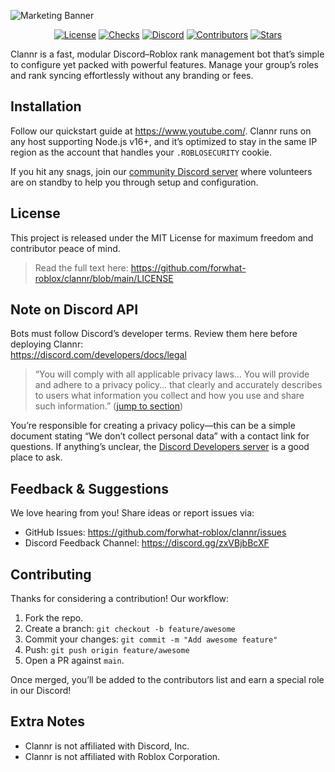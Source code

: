 ![Marketing Banner](https://i.imgur.com/khUiElc.png)

<p align="center">
  <a href="https://github.com/forwhat-roblox/clannr/blob/main/LICENSE"><img alt="License" src="https://img.shields.io/github/license/forwhat-roblox/clannr?color=E76F51"></a>
  <a href="https://github.com/forwhat-roblox/clannr/commits/master"><img alt="Checks" src="https://img.shields.io/github/checks-status/forwhat-roblox/clannr/master?color=F4A261"></a>
  <a href="https://discord.com/invite/zxVBjbBcXF"><img alt="Discord" src="https://img.shields.io/badge/chat-on%20discord-E9C46A"></a>
  <a href="https://github.com/forwhat-roblox/clannr/graphs/contributors"><img alt="Contributors" src="https://img.shields.io/github/contributors/forwhat-roblox/clannr?color=2A9D8F"></a>
  <a href="https://github.com/forwhat-roblox/clannr/stargazers"><img alt="Stars" src="https://img.shields.io/github/stars/forwhat-roblox/clannr?color=264653"></a>
</p>

Clannr is a fast, modular Discord–Roblox rank management bot that’s simple to configure yet packed with powerful features. Manage your group’s roles and rank syncing effortlessly without any branding or fees.

## Installation

Follow our quickstart guide at https://www.youtube.com/. Clannr runs on any host supporting Node.js v16+, and it’s optimized to stay in the same IP region as the account that handles your `.ROBLOSECURITY` cookie.

If you hit any snags, join our [community Discord server](https://discord.gg/zxVBjbBcXF) where volunteers are on standby to help you through setup and configuration.

## License

This project is released under the MIT License for maximum freedom and contributor peace of mind.

> Read the full text here: https://github.com/forwhat-roblox/clannr/blob/main/LICENSE

## Note on Discord API

Bots must follow Discord’s developer terms. Review them here before deploying Clannr:  
https://discord.com/developers/docs/legal

> “You will comply with all applicable privacy laws… You will provide and adhere to a privacy policy… that clearly and accurately describes to users what information you collect and how you use and share such information.” ([jump to section](https://discord.com/developers/docs/legal#a-implement-good-privacy-practices))

You’re responsible for creating a privacy policy—this can be a simple document stating “We don’t collect personal data” with a contact link for questions. If anything’s unclear, the [Discord Developers server](https://discord.gg/discord-developers) is a good place to ask.

## Feedback & Suggestions

We love hearing from you! Share ideas or report issues via:

- GitHub Issues: https://github.com/forwhat-roblox/clannr/issues
- Discord Feedback Channel: https://discord.gg/zxVBjbBcXF

## Contributing

Thanks for considering a contribution! Our workflow:

1. Fork the repo.
2. Create a branch: `git checkout -b feature/awesome`
3. Commit your changes: `git commit -m "Add awesome feature"`
4. Push: `git push origin feature/awesome`
5. Open a PR against `main`.

Once merged, you’ll be added to the contributors list and earn a special role in our Discord!

## Extra Notes

- Clannr is not affiliated with Discord, Inc.
- Clannr is not affiliated with Roblox Corporation.
